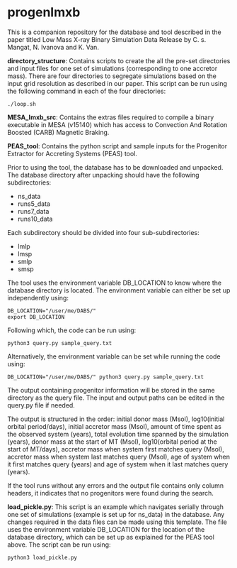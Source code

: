 # progenlmxb

This is a companion repository for the database and tool described in the paper titled Low Mass X-ray Binary Simulation Data Release by C. s. Mangat, N. Ivanova and K. Van.

**directory_structure**: Contains scripts to create the all the pre-set directories and input files for one set of simulations (corresponding to one accretor mass). There are four directories to segregate simulations based on the input grid resolution as described in our paper. This script can be run using the following command in each of the four directories:
```
./loop.sh
```

**MESA_lmxb_src**: Contains the extras files required to compile a binary executable in MESA (v15140) which has access to Convection And Rotation Boosted (CARB) Magnetic Braking. 

**PEAS_tool**: Contains the python script and sample inputs for the Progenitor Extractor for Accreting Systems (PEAS) tool. 

Prior to using the tool, the database has to be downloaded and unpacked. The database directory after unpacking should have the following subdirectories:
* ns_data
* runs5_data
* runs7_data
* runs10_data

Each subdirectory should be divided into four sub-subdirectories:
* lmlp
* lmsp
* smlp
* smsp

The tool uses the environment variable DB_LOCATION to know where the database directory is located. The environment variable can either be set up independently using:
```
DB_LOCATION="/user/me/DABS/"
export DB_LOCATION
```
Following which, the code can be run using:
```
python3 query.py sample_query.txt
```
Alternatively, the environment variable can be set while running the code using:
```
DB_LOCATION="/user/me/DABS/" python3 query.py sample_query.txt
```
The output containing progenitor information will be stored in the same directory as the query file. The input and output paths can be edited in the query.py file if needed. 

The output is structured in the order: initial donor mass (Msol), log10(initial orbital period/days), initial accretor mass (Msol), amount of time spent as the observed system (years), total evolution time spanned by the simulation (years), donor mass at the start of MT (Msol), log10(orbital period at the start of MT/days), accretor mass when system first matches query (Msol), accretor mass when system last matches query (Msol), age of system when it first matches query (years) and age of system when it last matches query (years). 

If the tool runs without any errors and the output file contains only column headers, it indicates that no progenitors were found during the search.

**load_pickle.py**: This script is an example which navigates serially through one set of simulations (example is set up for ns_data) in the database. Any changes required in the data files can be made using this template. The file uses the environment variable DB_LOCATION for the location of the database directory, which can be set up as explained for the PEAS tool above. The script can be run using:
```
python3 load_pickle.py
```
